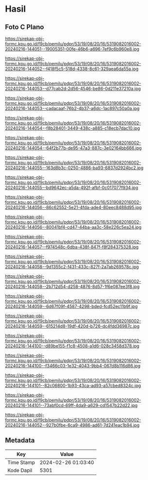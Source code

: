 # Hasil

## Foto C Plano

https://sirekap-obj-formc.kpu.go.id/f9cb/pemilu/pdpr/53/19/08/20/16/5319082016002-20240216-144051--19005351-00fe-46b6-a696-7ef9c6b960e8.jpg

https://sirekap-obj-formc.kpu.go.id/f9cb/pemilu/pdpr/53/19/08/20/16/5319082016002-20240216-144052--f418f5c5-518d-4338-8c61-329aea6da55a.jpg

https://sirekap-obj-formc.kpu.go.id/f9cb/pemilu/pdpr/53/19/08/20/16/5319082016002-20240216-144053--d77cab2d-2d56-4546-be86-0d211e37210a.jpg

https://sirekap-obj-formc.kpu.go.id/f9cb/pemilu/pdpr/53/19/08/20/16/5319082016002-20240216-144053--cadacaaf-76b2-4b37-a6dc-1ac897c50a0a.jpg

https://sirekap-obj-formc.kpu.go.id/f9cb/pemilu/pdpr/53/19/08/20/16/5319082016002-20240216-144054--f8b28401-3449-438c-a885-c18ecb7dac10.jpg

https://sirekap-obj-formc.kpu.go.id/f9cb/pemilu/pdpr/53/19/08/20/16/5319082016002-20240216-144054--64f2b77b-de95-47a3-887c-3e02164bb666.jpg

https://sirekap-obj-formc.kpu.go.id/f9cb/pemilu/pdpr/53/19/08/20/16/5319082016002-20240216-144055--163d8b3c-0250-4886-ba93-6837d2924bc2.jpg

https://sirekap-obj-formc.kpu.go.id/f9cb/pemilu/pdpr/53/19/08/20/16/5319082016002-20240216-144055--bd9642ec-a5da-492f-afbf-0c017077f934.jpg

https://sirekap-obj-formc.kpu.go.id/f9cb/pemilu/pdpr/53/19/08/20/16/5319082016002-20240216-144056--86c62552-5e21-4fda-ade4-80eec8488d95.jpg

https://sirekap-obj-formc.kpu.go.id/f9cb/pemilu/pdpr/53/19/08/20/16/5319082016002-20240216-144056--80041bf4-cd47-44ba-aa3c-58e226c5ea24.jpg

https://sirekap-obj-formc.kpu.go.id/f9cb/pemilu/pdpr/53/19/08/20/16/5319082016002-20240216-144057--f974548c-6dba-438f-847f-f8f284375328.jpg

https://sirekap-obj-formc.kpu.go.id/f9cb/pemilu/pdpr/53/19/08/20/16/5319082016002-20240216-144058--9d1355c2-f431-433c-827f-2a7ab269578c.jpg

https://sirekap-obj-formc.kpu.go.id/f9cb/pemilu/pdpr/53/19/08/20/16/5319082016002-20240216-144058--2b712d54-d258-4876-8d57-1f6e087ee3f8.jpg

https://sirekap-obj-formc.kpu.go.id/f9cb/pemilu/pdpr/53/19/08/20/16/5319082016002-20240216-144059--6d67f09f-4587-4298-bded-fcd52ec11b9f.jpg

https://sirekap-obj-formc.kpu.go.id/f9cb/pemilu/pdpr/53/19/08/20/16/5319082016002-20240216-144059--615214d8-19df-420d-b726-dc4fdd36987c.jpg

https://sirekap-obj-formc.kpu.go.id/f9cb/pemilu/pdpr/53/19/08/20/16/5319082016002-20240216-144100--d89be155-f1c8-4508-a1d6-028c3458d378.jpg

https://sirekap-obj-formc.kpu.go.id/f9cb/pemilu/pdpr/53/19/08/20/16/5319082016002-20240216-144100--f3466c03-1e32-4043-9bb4-067d8b116d86.jpg

https://sirekap-obj-formc.kpu.go.id/f9cb/pemilu/pdpr/53/19/08/20/16/5319082016002-20240216-144101--82c06800-1b93-43ca-ad93-a57cbed8324c.jpg

https://sirekap-obj-formc.kpu.go.id/f9cb/pemilu/pdpr/53/19/08/20/16/5319082016002-20240216-144101--73abf0cd-69ff-4da9-a629-cd1547b22d22.jpg

https://sirekap-obj-formc.kpu.go.id/f9cb/pemilu/pdpr/53/19/08/20/16/5319082016002-20240216-144052--927b0fbe-6ca9-4986-ad61-7d241eac1b94.jpg


## Metadata

| Key        | Value               |
| ---------- | ------------------- |
| Time Stamp | 2024-02-26 01:03:40 |
| Kode Dapil | 5301                |



